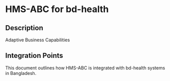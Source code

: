 # HMS-ABC for bd-health

## Description

Adaptive Business Capabilities

## Integration Points

This document outlines how HMS-ABC is integrated with bd-health systems in Bangladesh.
